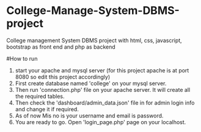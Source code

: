 # College-Manage-System-DBMS-project
College management System DBMS project with html, css, javascript, bootstrap as front end and php as backend

#How to run
1. start your apache and mysql server (for this project apache is at port 8080 so edit this project accordingly)
2. First create database named 'college' on your mysql server.
3. Then run 'connection.php' file on your apache server. It will create all the required tables.
4. Then check the 'dashboard/admin_data.json' file in for admin login info and change it if required.
5. As of now Mis no is your username and email is password.
6. You are ready to go. Open 'login_page.php' page on your localhost.
